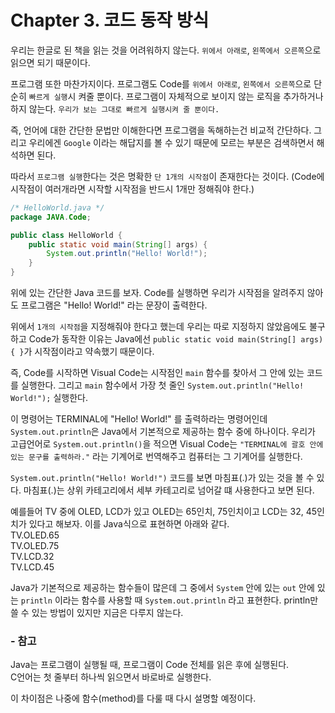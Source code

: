 # Chapter 3. 코드 동작 방식
우리는 한글로 된 책을 읽는 것을 어려워하지 않는다. `위에서 아래로`, `왼쪽에서 오른쪽`으로 읽으면 되기 때문이다. 

프로그램 또한 마찬가지이다. 프로그램도 Code를 `위에서 아래로`, `왼쪽에서 오른쪽`으로 단순히 `빠르게 실행`시 켜줄 뿐이다. 프로그램이 자체적으로 보이지 않는 로직을 추가하거나 하지 않는다. `우리가 보는 그대로 빠르게 실행시켜 줄 뿐이다.`

즉, 언어에 대한 간단한 문법만 이해한다면 프로그램을 독해하는건 비교적 간단하다. 그리고 우리에겐 `Google` 이라는 해답지를 볼 수 있기 때문에 모르는 부분은 검색하면서 해석하면 된다.

따라서 `프로그램 실행`한다는 것은 명확한 `단 1개의 시작점`이 존재한다는 것이다. (Code에 시작점이 여러개라면 시작할 시작점을 반드시 1개만 정해줘야 한다.)

```java
/* HelloWorld.java */
package JAVA.Code;

public class HelloWorld {
    public static void main(String[] args) {
        System.out.println("Hello! World!");
    }
}
```
위에 있는 간단한 Java 코드를 보자. Code를 실행하면 우리가 시작점을 알려주지 않아도 프로그램은 "Hello! World!" 라는 문장이 출력한다. 

위에서 `1개의 시작점`을 지정해줘야 한다고 했는데 우리는 따로 지정하지 않았음에도 불구하고 Code가 동작한 이유는 Java에선 `public static void main(String[] args) { }`가 시작점이라고 약속했기 때문이다.

즉, Code를 시작하면 Visual Code는 시작점인 `main` 함수를 찾아서 그 안에 있는 코드를 실행한다. 그리고 `main` 함수에서 가장 첫 줄인 `System.out.println("Hello! World!");` 실행한다. 

이 명령어는 TERMINAL에 "Hello! World!" 를 출력하라는 명령어인데 `System.out.println`은 Java에서 기본적으로 제공하는 함수 중에 하나이다. 우리가 고급언어로 `System.out.println()`을 적으면 Visual Code는 `"TERMINAL에 괄호 안에 있는 문구를 출력하라."` 라는 기계어로 번역해주고 컴퓨터는 그 기계어를 실행한다.

`System.out.println("Hello! World!")` 코드를 보면 마침표(.)가 있는 것을 볼 수 있다. 마침표(.)는 상위 카테고리에서 세부 카테고리로 넘어갈 떄 사용한다고 보면 된다. 

예를들어 TV 중에 OLED, LCD가 있고 OLED는 65인치, 75인치이고 LCD는 32, 45인치가 있다고 해보자. 이를 Java식으로 표현하면 아래와 같다.\
TV.OLED.65\
TV.OLED.75\
TV.LCD.32\
TV.LCD.45

Java가 기본적으로 제공하는 함수들이 많은데 그 중에서 `System` 안에 있는 `out` 안에 있는 `println` 이라는 함수를 사용할 때 `System.out.println` 라고 표현한다. println만 쓸 수 있는 방법이 있지만 지금은 다루지 않는다.

### - 참고
Java는 프로그램이 실행될 때, 프로그램이 Code 전체를 읽은 후에 실행된다.\
C언어는 첫 줄부터 하나씩 읽으면서 바로바로 실행한다.

이 차이점은 나중에 함수(method)를 다룰 때 다시 설명할 예정이다.
